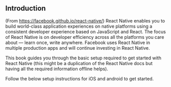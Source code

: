 ## Introduction

(From https://facebook.github.io/react-native/)
React Native enables you to build world-class application experiences on native platforms using a consistent 
developer experience based on JavaScript and React. The focus of React Native is on developer efficiency 
across all the platforms you care about — learn once, write anywhere. Facebook uses React Native in multiple 
production apps and will continue investing in React Native.

This book guides you through the basic setup required to get started with React Native (this might be a duplication
of the React Native docs but having all the required information offline helps).

Follow the below setup instructions for iOS and android to get started.